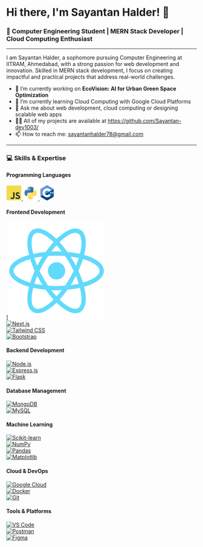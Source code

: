 # **Hi there, I'm Sayantan Halder!** 👋
### 🚀 Computer Engineering Student | MERN Stack Developer | Cloud Computing Enthusiast 

---

I am Sayantan Halder, a sophomore pursuing Computer Engineering at IITRAM, Ahmedabad, with a strong passion for web development and innovation. Skilled in MERN stack development, I focus on creating impactful and practical projects that address real-world challenges.
- 🔭 I’m currently working on **EcoVision: AI for Urban Green Space Optimization**
- 🌱 I’m currently learning Cloud Computing with Google Cloud Platforms
- 💬 Ask me about web development, cloud computing or designing scalable web apps
- 👨‍💻 All of my projects are available at https://github.com/Sayantan-dev1003/
- 📫 How to reach me: sayantanhalder78@gmail.com

---

### 💻 Skills & Expertise

#### **Programming Languages**  
<a href="https://www.javascript.com/">
  <img src="https://raw.githubusercontent.com/devicons/devicon/master/icons/javascript/javascript-original.svg" alt="JavaScript" width="40" height="40">
</a>
<a href="https://www.python.org/">
  <img src="https://raw.githubusercontent.com/devicons/devicon/master/icons/python/python-original.svg" alt="Python" width="40" height="40">
</a>
<a href="https://isocpp.org/">
  <img src="https://raw.githubusercontent.com/devicons/devicon/master/icons/cplusplus/cplusplus-original.svg" alt="C++" width="40" height="40">
</a>

#### **Frontend Development**  
[![React](https://raw.githubusercontent.com/devicons/devicon/master/icons/react/react-original.svg)  
[![Next.js](https://upload.wikimedia.org/wikipedia/commons/a/a0/Nextjs-logo.svg)](https://nextjs.org/)  
[![Tailwind CSS](https://upload.wikimedia.org/wikipedia/commons/d/d5/Tailwind_CSS_Logo.svg)](https://tailwindcss.com/)  
[![Bootstrap](https://upload.wikimedia.org/wikipedia/commons/4/43/Bootstrap-Logo.svg)](https://getbootstrap.com/)

#### **Backend Development**  
[![Node.js](https://upload.wikimedia.org/wikipedia/commons/6/64/Node.js_logo_2015.svg)](https://nodejs.org/)  
[![Express.js](https://upload.wikimedia.org/wikipedia/commons/6/64/Expressjs.png)](https://expressjs.com/)  
[![Flask](https://upload.wikimedia.org/wikipedia/commons/1/1d/Flask_logo.svg)](https://flask.palletsprojects.com/)

#### **Database Management**  
[![MongoDB](https://upload.wikimedia.org/wikipedia/commons/4/4c/MongoDB-Logo.svg)](https://www.mongodb.com/)  
[![MySQL](https://upload.wikimedia.org/wikipedia/commons/8/87/MySQL_logo.svg)](https://www.mysql.com/)

#### **Machine Learning**  
[![Scikit-learn](https://upload.wikimedia.org/wikipedia/commons/0/05/Scikit_learn_logo_small.svg)](https://scikit-learn.org/)  
[![NumPy](https://upload.wikimedia.org/wikipedia/commons/0/0f/NumPy_logo_2020.svg)](https://numpy.org/)  
[![Pandas](https://upload.wikimedia.org/wikipedia/commons/e/ed/Pandas_logo.svg)](https://pandas.pydata.org/)  
[![Matplotlib](https://upload.wikimedia.org/wikipedia/commons/0/01/Matplotlib_logo.svg)](https://matplotlib.org/)

#### **Cloud & DevOps**  
[![Google Cloud](https://upload.wikimedia.org/wikipedia/commons/5/5e/Google_Cloud_logo.svg)](https://cloud.google.com/)  
[![Docker](https://upload.wikimedia.org/wikipedia/commons/4/47/Docker_logo.png)](https://www.docker.com/)  
[![Git](https://upload.wikimedia.org/wikipedia/commons/e/e0/Git-logo.svg)](https://git-scm.com/)

#### **Tools & Platforms**  
[![VS Code](https://upload.wikimedia.org/wikipedia/commons/3/39/Visual_Studio_Code_1.35_icon.svg)](https://code.visualstudio.com/)  
[![Postman](https://upload.wikimedia.org/wikipedia/commons/9/93/Postman_Logo.svg)](https://www.postman.com/)  
[![Figma](https://upload.wikimedia.org/wikipedia/commons/3/33/Figma-logo.svg)](https://www.figma.com/)
